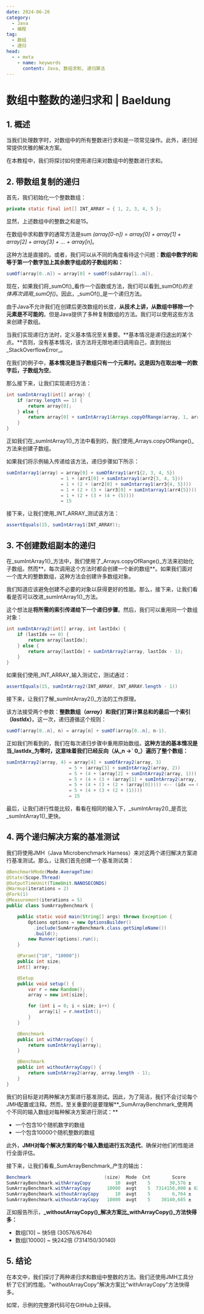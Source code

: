 ```yaml
---
date: 2024-06-26
category:
  - Java
  - 编程
tag:
  - 数组
  - 递归
head:
  - - meta
    - name: keywords
      content: Java, 数组求和, 递归算法
---
```

# 数组中整数的递归求和 | Baeldung

## 1. 概述

当我们处理数字时，对数组中的所有整数进行求和是一项常见操作。此外，递归经常提供优雅的解决方案。

在本教程中，我们将探讨如何使用递归来对数组中的整数进行求和。

## 2. 带数组复制的递归

首先，我们初始化一个整数数组：

```java
private static final int[] INT_ARRAY = { 1, 2, 3, 4, 5 };
```

显然，上述数组中的整数之和是15。

在数组中求和数字的通常方法是sum _(array[0-n]) = array[0] + array[1] + array[2] + array[3] + … + array[n]_。

这种方法是直接的。或者，我们可以从不同的角度看待这个问题：**数组中数字的和等于第一个数字加上其余数字组成的子数组的和：**

```java
sumOf(array[0..n]) = array[0] + sumOf(subArray[1..n]).
```

现在，如果我们将_sumOf()_看作一个函数或方法，我们可以看到_sumOf()_的主体再次调用_sumOf()_。因此，_sumOf()_是一个递归方法。

由于Java不允许我们在创建后更改数组的长度，**从技术上讲，从数组中移除一个元素是不可能的**。但是Java提供了多种复制数组的方法。我们可以使用这些方法来创建子数组。

当我们实现递归方法时，定义基本情况至关重要。**基本情况是递归退出的某个点。**否则，没有基本情况，该方法将无限地递归调用自己，直到抛出_StackOverflowError_。

在我们的例子中，**基本情况是当子数组只有一个元素时。这是因为在取出唯一的数字后，子数组为空**。

那么接下来，让我们实现递归方法：

```java
int sumIntArray1(int[] array) {
    if (array.length == 1) {
        return array[0];
    } else {
        return array[0] + sumIntArray1(Arrays.copyOfRange(array, 1, array.length));
    }
}
```

正如我们在_sumIntArray1()_方法中看到的，我们使用_Arrays.copyOfRange()_方法来创建子数组。

如果我们将示例输入传递给该方法，递归步骤如下所示：

```java
sumIntarray1(array) = array[0] + sumOfArray1(arr1{2, 3, 4, 5})
                    = 1 + (arr1[0] + sumIntarray1(arr2{3, 4, 5}))
                    = 1 + (2 + (arr2[0] + sumIntarray1(arr3{4, 5})))
                    = 1 + (2 + (3 + (arr3[0] + sumIntarray1(arr4{5})))) `<-- (arr4.length == 1) 达到基本情况
                    = 1 + (2 + (3 + (4 + (5))))
                    = 15
```

接下来，让我们使用_INT_ARRAY_测试该方法：

```java
assertEquals(15, sumIntArray1(INT_ARRAY));
```

## 3. 不创建数组副本的递归

在_sumIntArray1()_方法中，我们使用了_Arrays.copyOfRange()_方法来初始化子数组。然而**，每次调用这个方法时都会创建一个新的数组**。如果我们面对一个庞大的整数数组，这种方法会创建许多数组对象。

我们知道应该避免创建不必要的对象以获得更好的性能。那么，接下来，让我们看看是否可以改进_sumIntArray1()_方法。

这个想法是**将所需的索引传递给下一个递归步骤**。然后，我们可以重用同一个数组对象：

```java
int sumIntArray2(int[] array, int lastIdx) {
    if (lastIdx == 0) {
        return array[lastIdx];
    } else {
        return array[lastIdx] + sumIntArray2(array, lastIdx - 1);
    }
}
```

如果我们使用_INT_ARRAY_输入测试它，测试通过：

```java
assertEquals(15, sumIntArray2(INT_ARRAY, INT_ARRAY.length - 1))
```

接下来，让我们了解_sumIntArray2()_方法的工作原理。

该方法接受两个参数：**整数数组（_array_）和我们打算计算总和的最后一个索引（_lastIdx_）**。这一次，递归遵循这个规则：

```java
sumOf(array[0..n], n) = array[n] + sumOf(array[0..n], n-1).
```

正如我们所看到的，我们在每次递归步骤中重用原始数组。**这种方法的基本情况是当_lastIdx_为零时，这意味着我们已经反向（从_n ->` 0_）遍历了整个数组：**

```java
sumIntArray2(array, 4) = array[4] + sumOfArray2(array, 3)
                       = 5 + (array[3] + sumIntArray2(array, 2))
                       = 5 + (4 + (array[2] + sumIntArray2(array, 1)))
                       = 5 + (4 + (3 + (array[1] + sumIntArray2(array, 0))))
                       = 5 + (4 + (3 + (2 + (array[0])))) <-- (idx == 0) 达到基本情况
                       = 5 + (4 + (3 + (2 + (1))))
                       = 15
```

最后，让我们进行性能比较，看看在相同的输入下，_sumIntArray2()_是否比_sumIntArray1()_更快。

## 4. 两个递归解决方案的基准测试

我们将使用JMH（Java Microbenchmark Harness）来对这两个递归解决方案进行基准测试。那么，让我们首先创建一个基准测试类：

```java
@BenchmarkMode(Mode.AverageTime)
@State(Scope.Thread)
@OutputTimeUnit(TimeUnit.NANOSECONDS)
@Warmup(iterations = 2)
@Fork(1)
@Measurement(iterations = 5)
public class SumArrayBenchmark {

    public static void main(String[] args) throws Exception {
        Options options = new OptionsBuilder()
          .include(SumArrayBenchmark.class.getSimpleName())
          .build();
        new Runner(options).run();
    }

    @Param({"10", "10000"})
    public int size;
    int[] array;

    @Setup
    public void setup() {
        var r = new Random();
        array = new int[size];

        for (int i = 0; i < size; i++) {
            array[i] = r.nextInt();
        }
    }

    @Benchmark
    public int withArrayCopy() {
        return sumIntArray1(array);
    }

    @Benchmark
    public int withoutArrayCopy() {
        return sumIntArray2(array, array.length - 1);
    }
}
```

我们的目标是对两种解决方案进行基准测试。因此，为了简洁，我们不会讨论每个JMH配置或注释。然而，至关重要的是要理解**_SumArrayBenchmark_使用两个不同的输入数组对每种解决方案进行测试：**

- 一个包含10个随机数字的数组
- 一个包含10000个随机整数的数组

此外，**JMH对每个解决方案的每个输入数组进行五次迭代**，确保对他们的性能进行全面评估。

接下来，让我们看看_SumArrayBenchmark_产生的输出：

```java
Benchmark                           (size)  Mode  Cnt        Score       Error  Units
SumArrayBenchmark.withArrayCopy         10  avgt    5       30,576 ±     0,584  ns/op
SumArrayBenchmark.withArrayCopy      10000  avgt    5  7314150,000 ± 82516,421  ns/op
SumArrayBenchmark.withoutArrayCopy      10  avgt    5        6,764 ±     0,032  ns/op
SumArrayBenchmark.withoutArrayCopy   10000  avgt    5    30140,685 ±    91,804  ns/op
```

正如报告所示，**_withoutArrayCopy()_解决方案比_withArrayCopy()_方法快得多：**

- 数组[10] ~ 快5倍 (30576/6764)
- 数组[10000] ~ 快242倍 (7314150/30140)

## 5. 结论

在本文中，我们探讨了两种递归求和数组中整数的方法。我们还使用JMH工具分析了它们的性能。"withoutArrayCopy"解决方案比"withArrayCopy"方法快得多。

如常，示例的完整源代码可在GitHub上获得。